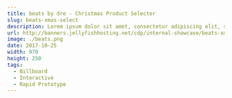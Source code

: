 ```yaml
---
title: beats by dre - Christmas Product Selector
slug: beats-xmas-select
description: Lorem ipsum dolor sit amet, consectetur adipiscing elit, sed do eiusmod tempor incididunt ut labore et dolore magna aliqua.
url: http://banners.jellyfishhosting.net/cdp/internal-showcase/beats-xmas-selector/#970x250-v1
image: ./beats.png
date: 2017-10-25
width: 970
height: 250
tags:
  - Billboard
  - Interactive
  - Rapid Prototype
---
```

